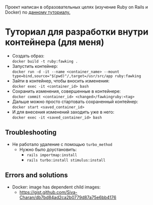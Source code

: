 Проект написан в образовательных целях (изучение Ruby on Rails и Docker) 
по [данному туториалу.](https://guides.rubyonrails.org/getting_started.html) 

# Туториал для разработки внутри контейнера (для меня) 
- Создать образ: \
`docker build -t ruby:fawking .`
- Запустить контейнер: \
`docker run -d -it --name <container_name> --mount type=bind,source="$(pwd)"/,target=/usr/src/app ruby:fawking`
- Зайти в контейнер, чтобы вносить изменения: \
`docker exec -it <container_id> bash`
- Сохранить изменения, совершенные в контейнере: \
`docker commit <container_id> <changed>/fawkingruby:<tag>`
- Дальше можно просто стартовать сохраненный контейнер:\
`docker start <saved_container_id>`
- И для внесения изменений заходить уже в него: \
`docker exec -it <saved_container_id> bash`

## Troubleshooting
- Не работало удаление с помощью `turbo_method`
  - Нужно было доустановить:
    - `rails importmap:install`
    - `rails turbo:install stimulus:install`
## Errors and solutions 
- Docker: image has dependent child images:
  - https://gist.github.com/Siva-Charan/db7bd84ad2ca2b0779d87a75e6bb4176

